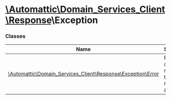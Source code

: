 # [\Automattic](../namespaces/automattic.md)[\Domain_Services_Client](../namespaces/automattic-domain-services-client.md)[\Response](../namespaces/automattic-domain-services-client-response.md)\Exception

### Classes

| Name | Summary |
|------|---------|
| [\Automattic\Domain_Services_Client\Response\Exception\Error](../classes/Automattic-Domain-Services-Client-Response-Exception-Error.md) | Response of a request that returned an error. |
